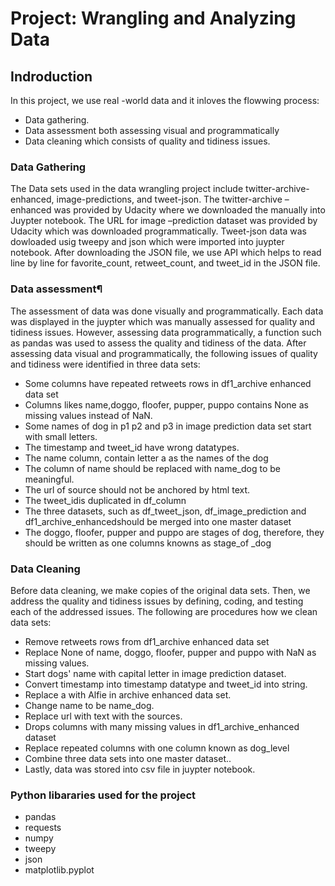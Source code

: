 # Project: Wrangling and Analyzing Data

## Indroduction
In this project, we use real -world data and it inloves the flowwing process:
- Data gathering.
- Data assessment both assessing visual and programmatically
- Data cleaning which consists of quality and tidiness issues.

### Data Gathering
The Data sets used in the data wrangling project include twitter-archive-enhanced, image-predictions, and tweet-json. The twitter-archive –enhanced was provided by Udacity where we downloaded the manually into Juypter notebook. The URL for image –prediction dataset was provided by Udacity which was downloaded programmatically. Tweet-json data was dowloaded usig tweepy and json which were imported into juypter notebook. After downloading the JSON file, we use API which helps to read line by line for favorite_count, retweet_count, and tweet_id in the JSON file.

### Data assessment¶
The assessment of data was done visually and programmatically. Each data was displayed in the juypter which was manually assessed for quality and tidiness issues. However, assessing data programmatically, a function such as pandas was used to assess the quality and tidiness of the data. After assessing data visual and programmatically, the following issues of quality and tidiness were identified in three data sets:
- Some columns have repeated retweets rows in df1_archive enhanced data set
- Columns likes name,doggo, floofer, pupper, puppo contains None as missing values instead of NaN.
- Some names of dog in p1 p2 and p3 in image prediction data set start with small letters.
- The timestamp and tweet_id have wrong datatypes.
- The name column, contain letter a as the names of the dog
- The column of name should be replaced with name_dog to be meaningful.
- The url of source should not be anchored by html text.
- The tweet_idis duplicated in df_column
- The three datasets, such as df_tweet_json, df_image_prediction and df1_archive_enhancedshould be merged into one master dataset
- The doggo, floofer, pupper and puppo are stages of dog, therefore, they should be written as one columns knowns as stage_of _dog

### Data Cleaning
Before data cleaning, we make copies of the original data sets. Then, we address the quality and tidiness issues by defining, coding, and testing each of the addressed issues. The following are procedures how we clean data sets:
- Remove retweets rows from df1_archive enhanced data set
- Replace None of name, doggo, floofer, pupper and puppo with NaN as missing values.
- Start dogs' name with capital letter in image prediction dataset.
- Convert timestamp into timestamp datatype and tweet_id into string.
- Replace a with Alfie in archive enhanced data set.
- Change name to be name_dog.
- Replace url with text with the  sources.
- Drops columns with many missing values in df1_archive_enhanced dataset
- Replace repeated columns with one column known as dog_level
- Combine three data sets into one master dataset..
- Lastly, data was stored  into csv file in juypter notebook.

### Python libararies used for the project
- pandas 
- requests
- numpy 
- tweepy
- json
- matplotlib.pyplot



```python

```
